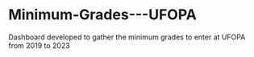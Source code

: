 # Minimum-Grades---UFOPA
Dashboard developed to gather the minimum grades to enter at UFOPA from 2019 to 2023
